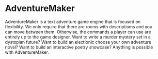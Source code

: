 # AdventureMaker
AdventureMaker is a text adventure game engine that is focused on flexibility. We only require that there are rooms with descriptioms and you can move between them. Otherwise, the commands a player can use are entirely up to the game designer. Want to write a murder mystery set in a dystopian future? Want to build an electionic choose your own adventure novel? Want to build an interactive poetry showcase? Anything is possible with AdventureMaker.
